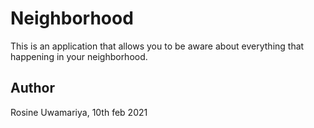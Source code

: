 # Neighborhood

This is an application that allows you to be aware about everything that happening in your neighborhood.

## Author

Rosine Uwamariya, 10th feb 2021